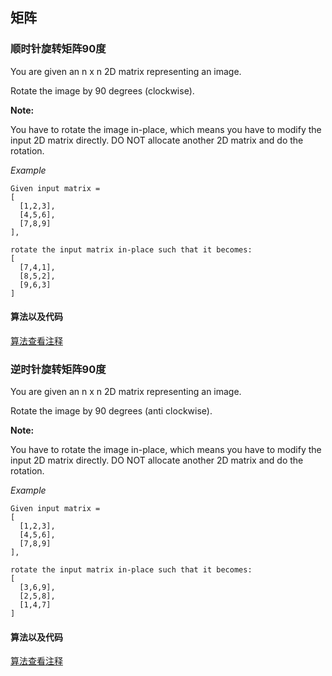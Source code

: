 ## 矩阵

### 顺时针旋转矩阵90度

You are given an n x n 2D matrix representing an image.

Rotate the image by 90 degrees (clockwise).

**Note:**

You have to rotate the image in-place, which means you have to modify
the input 2D matrix directly. DO NOT allocate another 2D matrix and do
the rotation.

*Example*

    Given input matrix =
    [
      [1,2,3],
      [4,5,6],
      [7,8,9]
    ],

    rotate the input matrix in-place such that it becomes:
    [
      [7,4,1],
      [8,5,2],
      [9,6,3]
    ]

#### 算法以及代码

[算法查看注释](https://github.com/BlurtHeart/algorithms/tree/master/matrix/matrix.go#10)


### 逆时针旋转矩阵90度

You are given an n x n 2D matrix representing an image.

Rotate the image by 90 degrees (anti clockwise).

**Note:**

You have to rotate the image in-place, which means you have to modify
the input 2D matrix directly. DO NOT allocate another 2D matrix and do
the rotation.

*Example*

    Given input matrix =
    [
      [1,2,3],
      [4,5,6],
      [7,8,9]
    ],

    rotate the input matrix in-place such that it becomes:
    [
      [3,6,9],
      [2,5,8],
      [1,4,7]
    ]

#### 算法以及代码

[算法查看注释](https://github.com/BlurtHeart/algorithms/tree/master/matrix/matrix.go#28)